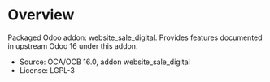 # Overview

Packaged Odoo addon: website_sale_digital. Provides features documented in upstream Odoo 16 under this addon.

- Source: OCA/OCB 16.0, addon website_sale_digital
- License: LGPL-3

